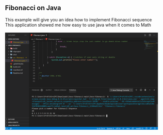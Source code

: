 <!DOCTYPE html>
<html>
<head>
</head>
<body>
<h2>Fibonacci on Java</h2>
<div>
This example will give you an idea how to implement Fibonacci sequence<br>
This application showed me how easy to use java when it comes to Math<br>
  <br>
</div>
<img src="shot/1.png" alt="Screenshot">
</body>
</html>